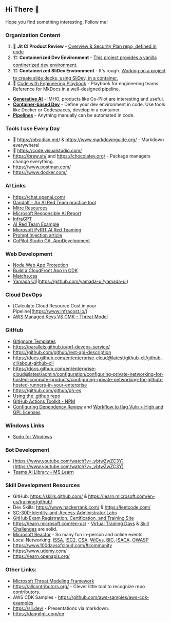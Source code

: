 ## Hi There 👋

Hope you find something interesting. Follow me! 

### Organization Content
1. 💙 **Jit CI Product Review** - [Overview & Security Plan repo, defined in code](https://github.com/ppottorff/jitrepo)
2. 🏗️ **Containerized Dev Environment** - [This project provides a vanilla continerized dev environment.](https://github.com/ppottorff/Containerized-Dev-Environment/)
3. 🏗️ **Containerized SliDev Environment** - It's rough. [Working on a project to create slide decks, using SliDev, in a container.](https://github.com/ppottorff/Containerized-SliDev-Environment)
4. :notebook: [Code with Engineering Playbook](https://github.com/microsoft/code-with-engineering-playbook) - Playbook for engineering teams. Reference for MkDocs in a well-designed pipeline.

- **[Generative AI](https://github.com/features/copilot)** - IMHO, products like Co-Pilot are interesting and useful. 
- **[Container-based Dev](https://github.com/features/codespaces)** - Define your dev environment in code. Use tools like Docker or Codespaces, develop in a container.
- **[Pipelines](https://docs.github.com/en/actions)** - Anything manually can be automated in code. 

### Tools I use Every Day

- 💙 https://obsidian.md/ & https://www.markdownguide.org/ - Markdown everywhere! 
- 💙 https://code.visualstudio.com/
- https://brew.sh/ and https://chocolatey.org/ - Package managers change everything.
- https://www.postman.com/
- https://www.docker.com/ 

### AI Links
- https://chat.openai.com/
- [Gandolf - An AI Red Team practice tool](https://gandalf.lakera.ai/)
- [Mitre Resources](https://atlas.mitre.org/matrices/ATLAS)
- [Microsoft Responsible AI Report](https://gandalf.lakera.ai/)
- [InfraGPT](https://devpost.com/software/infragpt)
- [AI Red Team Example](https://www.theregister.com/2024/05/13/ai_xforce_red_penetration/?utm_source=tldrinfosec)
- [Microsoft PyRIT AI Red Teaming](https://www.microsoft.com/en-us/security/blog/2024/02/22/announcing-microsofts-open-automation-framework-to-red-team-generative-ai-systems/)
- [Prompt Injection article](https://blog.seclify.com/prompt-injection-cheat-sheet/)
- [CoPilot Studio GA, AppDevelopment](https://youtu.be/FwJ1Zz_DntY?t=4615)
  
### Web Development
- [Node Web App Protection](https://github.com/arcjet/arcjet-js)
- [Build a CloudFront App in CDK](https://petermcaree.com/posts/how-to-build-spa-deployment-using-aws-cdk/?utm_source=tldrdevops)
- [Matcha.css](https://dev.to/lowlighter/make-naked-websites-look-great-with-matchacss-4ng7)
- [Yamada UI]([)](https://github.com/yamada-ui/yamada-ui)

### Cloud DevOps
- [Calculate Cloud Resource Cost in your Pipeline[(https://www.infracost.io/)
- [AWS Managed Keys VS CMK - Threat Model](https://airwalkreply.com/aws-kms-threat-model)

### GitHub
- [GitIgnore Templates](https://github.com/github/gitignore)
- https://parallels.github.io/prl-devops-service/
- https://github.com/github/rest-api-description
- https://docs.github.com/en/enterprise-cloud@latest/github-cli/github-cli/about-github-cli
- https://docs.github.com/en/enterprise-cloud@latest/admin/configuration/configuring-private-networking-for-hosted-compute-products/configuring-private-networking-for-github-hosted-runners-in-your-enterprise
- https://github.com/github/gh-es
- [Using the .github repo](https://www.freecodecamp.org/news/how-to-use-the-dot-github-repository/)
- [GitHub Actions Toolkit - NPM](https://github.com/actions/toolkit)
- [Configuring Dependency Review](https://docs.github.com/en/enterprise-cloud@latest/code-security/supply-chain-security/understanding-your-software-supply-chain/configuring-dependency-review#configuring-the-dependency-review-github-action) and [Workflow to flag Vuln > High and GPL licenses](https://github.com/ppottorff/Containerized-Dev-Environment/blob/main/.github/workflows/dependency-review.yml)


### Windows Links
- [Sudo for Windows](https://github.com/microsoft/sudo?utm_source=tldrinfosec)

### Bot Development
- [https://www.youtube.com/watch?v=_ybtwZwZC3Y](https://www.youtube.com/watch?v=_ybtwZwZC3Y)
- [Teams AI Library - MS Learn](https://learn.microsoft.com/en-us/microsoftteams/platform/bots/how-to/teams%20conversational%20ai/teams-conversation-ai-overview)

### Skill Development Resources
- GitHub: https://skills.github.com/ & https://learn.microsoft.com/en-us/training/github/
- Dev Skills: https://www.hackerrank.com/ & https://leetcode.com/
- [SC-300-Identity-and-Access-Administrator Labs](https://github.com/MicrosoftLearning/SC-300-Identity-and-Access-Administrator/tree/master/Instructions/Labs)
- [GitHub Exam Registration, Certification, and Training Site](https://examregistration.github.com/overview)
- https://learn.microsoft.com/en-us/ - [Virtual Training Days](https://events.microsoft.com/en-us/mvtd?startTime=08:00&endTime=17:00) & [Skill Challenges](https://www.microsoft.com/en-US/cloudskillschallenge/ai/registration/2023) are solid.
- [Microsoft Reactor](https://developer.microsoft.com/en-us/reactor/) - So many fun in-person and online events.
- Local Networking: [ISSA](https://www.members.issa.org/page/chapters#), [ISC2](https://www.isc2.org/Chapters/Chapter-Directory), [CSA](https://cloudsecurityalliance.org/chapters/), [WiCys](https://www.wicys.org/), [BIC](https://www.blacksincyberconf.com/), [ISACA](https://www.isaca.org/membership/local-chapters), [OWASP](https://owasp.org/chapters/)
- https://www.100daysofcloud.com/#community
- https://www.udemy.com/
- https://learn.openapis.org/

### Other Links: 
- [Microsoft Threat Modeling Framework](https://github.com/simorjay/PeerThreatModel)
- https://allcontributors.org/ - Clever little tool to recognize repo contributors.
- AWS CDK Samples - https://github.com/aws-samples/aws-cdk-examples
- https://sli.dev/ - Presentations via markdown.
- https://dangitgit.com/en
